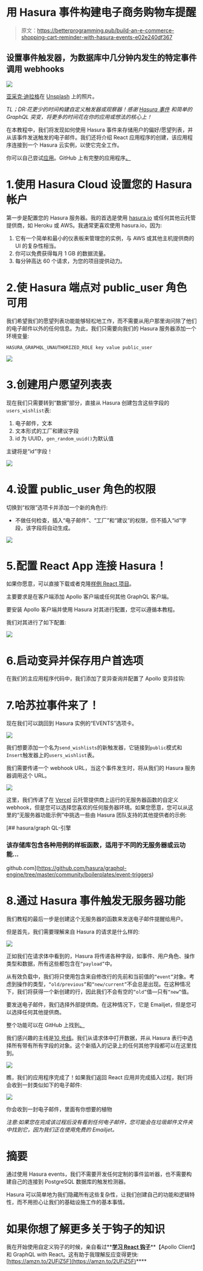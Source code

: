 # 用 Hasura 事件构建电子商务购物车提醒

> 原文：<https://betterprogramming.pub/build-an-e-commerce-shopping-cart-reminder-with-hasura-events-e02e240df367>

## 设置事件触发器，为数据库中几分钟内发生的特定事件调用 webhooks

![](img/b186df15231cae5e0b861bfd19baf27f.png)

[亚采克·迪拉格](https://unsplash.com/@dylu?utm_source=medium&utm_medium=referral)在 [Unsplash](https://unsplash.com?utm_source=medium&utm_medium=referral) 上的照片。

*TL；DR:花更少的时间构建自定义触发器或观察器！感谢* [*Hasura 事件*](https://hasura.io/learn/graphql/hasura/custom-business-logic/5-create-event-trigger/) *和简单的 GraphQL 突变，将更多的时间花在你的应用或想法的核心上！*

在本教程中，我们将发现如何使用 Hasura 事件来存储用户的偏好/愿望列表，并从该事件发送触发的电子邮件。我们还将介绍 React 应用程序的创建，该应用程序连接到一个 Hasura 云实例，以使它完全工作。

你可以自己尝试[应用](https://hasura-shopping-reminder.vercel.app/)。GitHub 上有完整的应用程序[。](https://github.com/riccardogiorato/hasura-shopping-reminder)

# 1.使用 Hasura Cloud 设置您的 Hasura 帐户

第一步是配置您的 Hasura 服务器。我的首选是使用 [hasura.io](https://hasura.io/) 或任何其他云托管提供商，如 Heroku 或 AWS。我通常更喜欢使用 hasura.io，因为:

1.  它有一个简单和最小的仪表板来管理您的实例，与 AWS 或其他主机提供商的 UI 的复杂性相当。
2.  你可以免费获得每月 1 GB 的数据流量。
3.  每分钟高达 60 个请求，为您的项目提供动力。

# 2.使 Hasura 端点对 public_user 角色可用

我们希望我们的愿望列表功能能够轻松地工作，而不需要从用户那里询问除了他们的电子邮件以外的任何信息。为此，我们只需要向我们的 Hasura 服务器添加一个环境变量:

```
HASURA_GRAPHQL_UNAUTHORIZED_ROLE key value public_user
```

![](img/f6ef98b36e42fe5e28977f89232e32ef.png)

# 3.创建用户愿望列表表

现在我们只需要转到“数据”部分，直接从 Hasura 创建包含这些字段的`users_wishlist`表:

1.  电子邮件，文本
2.  文本形式的工厂和建议字段
3.  id 为 UUID，`gen_random_uuid()`为默认值

主键将是“id”字段！

![](img/0dedf242b23c6f554afffaa30591d370.png)

# 4.设置 public_user 角色的权限

切换到“权限”选项卡并添加一个新的角色行:

*   不做任何检查，插入“电子邮件”、“工厂”和“建议”的权限，但不插入“id”字段，该字段将自动生成。

![](img/575c5001e561571d576c5fe8b2779bd2.png)

# 5.配置 React App 连接 Hasura！

如果你愿意，可以直接下载或者克隆[样例 React 项目](https://github.com/riccardogiorato/hasura-shopping-reminder)。

主要要求是在客户端添加 Apollo 客户端或任何其他 GraphQL 客户端。

要安装 Apollo 客户端并使用 Hasura 对其进行配置，您可以遵循本教程。

我们对其进行了如下配置:

![](img/bc2fc6a8c742e1c60aa0e77d091cfe64.png)

# 6.启动变异并保存用户首选项

在我们的主应用程序代码中，我们添加了变异查询并配置了 Apollo 变异挂钩:

# 7.哈苏拉事件来了！

现在我们可以跳回到 Hasura 实例的“EVENTS”选项卡。

![](img/20b3bf0baae2cc019742d89aec70d111.png)

我们想要添加一个名为`send_wishlists`的新触发器，它链接到`public`模式和`Insert`触发器上的`users_wishlist`表。

我们需要传递一个 webhook URL，当这个事件发生时，将从我们的 Hasura 服务器调用这个 URL。

![](img/17c722615e424242b143e861ec397d54.png)

这里，我们传递了在 [Vercel](https://vercel.com/) 云托管提供商上运行的无服务器函数的自定义 webhook，但是您可以选择您喜欢的任何服务器环境。如果您愿意，您可以从这里的“无服务器功能示例”中挑选一些由 Hasura 团队支持的其他提供者的示例:

[](https://github.com/hasura/graphql-engine/tree/master/community/boilerplates/event-triggers) [## hasura/graph QL-引擎

### 该存储库包含各种用例的样板函数，适用于不同的无服务器或云功能…

github.com](https://github.com/hasura/graphql-engine/tree/master/community/boilerplates/event-triggers) 

# 8.通过 Hasura 事件触发无服务器功能

我们教程的最后一步是创建这个无服务器的函数来发送电子邮件提醒给用户。

但是首先，我们需要理解来自 Hasura 的请求是什么样的:

![](img/60c2fe9f6105d1999bc722d86715a350.png)

正如我们在请求体中看到的，Hasura 将传递各种字段，如事件、用户角色、操作类型和数据，所有这些都包含在`“payload”`中。

从有效负载中，我们将只使用包含来自修改行的先前和当前值的`“event”`对象。考虑到操作的类型，`“old/previous”`和`“new/current”`不会总是出现。在这种情况下，我们将获得一个新创建的行，因此我们不会有空的`“old”`值—只有`“new”`值。

要发送电子邮件，我们选择外部提供商。在这种情况下，它是 Emailjet，但是您可以选择任何其他提供商。

整个功能可以在 GitHub 上找到[。](https://github.com/riccardogiorato/hasura-shopping-reminder/blob/main/api/sendemail.js)

我们感兴趣的主线是[10 号线](https://github.com/riccardogiorato/hasura-shopping-reminder/blob/main/api/sendemail.js#L10)。我们从请求体中打开数据，并从 Hasura 表行中选择所有带有所有字段的对象。这个新插入的记录上的任何其他字段都可以在这里找到。

![](img/ec72116e2ef99ce5b968a90c83d67bd3.png)

瞧，我们的应用程序完成了！如果我们返回 React 应用并完成插入过程，我们将会收到一封类似如下的电子邮件:

![](img/8fa5374a8fe1accd539785b3172fe011.png)

你会收到一封电子邮件，里面有你想要的植物

*注意:如果您在完成该过程后没有看到任何电子邮件，您可能会在垃圾邮件文件夹中找到它，因为我们正在使用免费的 Emailjet。*

# 摘要

通过使用 Hasura events，我们不需要开发任何定制的事件监听器，也不需要构建自己的连接到 PostgreSQL 数据库的触发检测器。

Hasura 可以简单地为我们隐藏所有这些复杂性，让我们创建自己的功能和逻辑特性，而不用担心让我们的基础设施工作的基本事情。

# 如果你想了解更多关于钩子的知识

我在开始使用自定义钩子的时候，亲自看过**[**学习 React 钩子**](https://amzn.to/2UFiZ5F)**【Apollo Client】和 GraphQL with React。这有助于我理解反应变得更快:[https://amzn.to/2UFiZ5F](https://amzn.to/2UFiZ5F)****